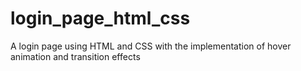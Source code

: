 # login_page_html_css
A login page using HTML and CSS with the implementation of hover animation and transition effects 
